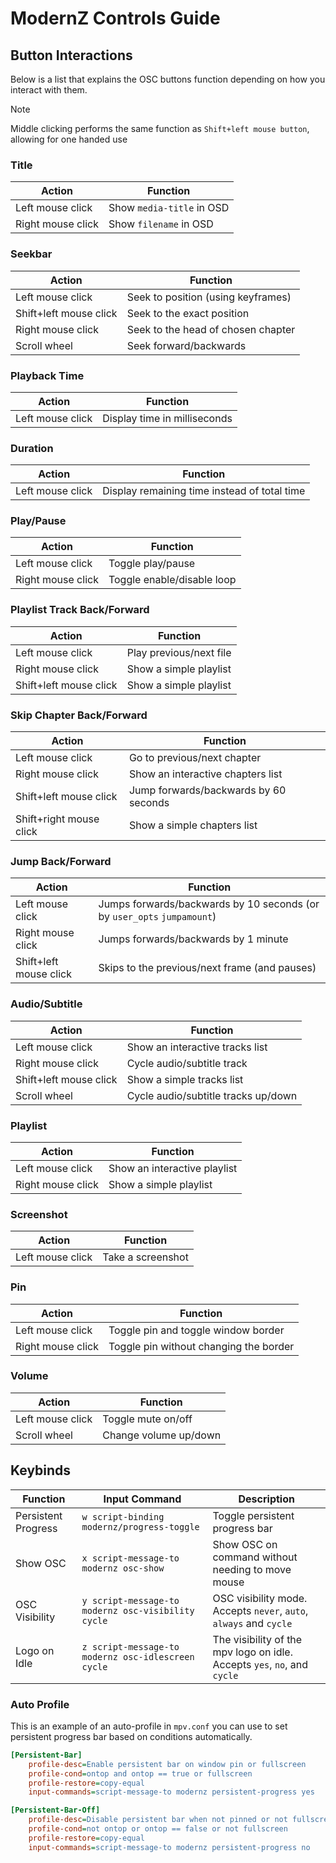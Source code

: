 # ModernZ Controls Guide

## Button Interactions

Below is a list that explains the OSC buttons function depending on how you interact with them.

> [!NOTE]
> Middle clicking performs the same function as `Shift+left mouse button`, allowing for one handed use

### Title

| Action            | Function                  |
| ----------------- | ------------------------- |
| Left mouse click  | Show `media-title` in OSD |
| Right mouse click | Show `filename` in OSD    |

### Seekbar

| Action                 | Function                           |
| ---------------------- | ---------------------------------- |
| Left mouse click       | Seek to position (using keyframes) |
| Shift+left mouse click | Seek to the exact position         |
| Right mouse click      | Seek to the head of chosen chapter |
| Scroll wheel           | Seek forward/backwards             |

### Playback Time

| Action           | Function                     |
| ---------------- | ---------------------------- |
| Left mouse click | Display time in milliseconds |

### Duration

| Action           | Function                                     |
| ---------------- | -------------------------------------------- |
| Left mouse click | Display remaining time instead of total time |

### Play/Pause

| Action            | Function                   |
| ----------------- | -------------------------- |
| Left mouse click  | Toggle play/pause          |
| Right mouse click | Toggle enable/disable loop |

### Playlist Track Back/Forward

| Action                 | Function                |
| ---------------------- | ----------------------- |
| Left mouse click       | Play previous/next file |
| Right mouse click      | Show a simple playlist  |
| Shift+left mouse click | Show a simple playlist  |

### Skip Chapter Back/Forward

| Action                  | Function                              |
| ----------------------- | ------------------------------------- |
| Left mouse click        | Go to previous/next chapter           |
| Right mouse click       | Show an interactive chapters list     |
| Shift+left mouse click  | Jump forwards/backwards by 60 seconds |
| Shift+right mouse click | Show a simple chapters list           |

### Jump Back/Forward

| Action                 | Function                                                                |
| ---------------------- | ----------------------------------------------------------------------- |
| Left mouse click       | Jumps forwards/backwards by 10 seconds (or by `user_opts` `jumpamount`) |
| Right mouse click      | Jumps forwards/backwards by 1 minute                                    |
| Shift+left mouse click | Skips to the previous/next frame (and pauses)                           |

### Audio/Subtitle

| Action                 | Function                            |
| ---------------------- | ----------------------------------- |
| Left mouse click       | Show an interactive tracks list     |
| Right mouse click      | Cycle audio/subtitle track          |
| Shift+left mouse click | Show a simple tracks list           |
| Scroll wheel           | Cycle audio/subtitle tracks up/down |

### Playlist

| Action            | Function                     |
| ----------------- | ---------------------------- |
| Left mouse click  | Show an interactive playlist |
| Right mouse click | Show a simple playlist       |

### Screenshot

| Action           | Function          |
| ---------------- | ----------------- |
| Left mouse click | Take a screenshot |

### Pin

| Action            | Function                               |
| ----------------- | -------------------------------------- |
| Left mouse click  | Toggle pin and toggle window border    |
| Right mouse click | Toggle pin without changing the border |

### Volume

| Action           | Function              |
| ---------------- | --------------------- |
| Left mouse click | Toggle mute on/off    |
| Scroll wheel     | Change volume up/down |

## Keybinds

| Function            | Input Command                                      | Description                                                              |
| ------------------- | -------------------------------------------------- | ------------------------------------------------------------------------ |
| Persistent Progress | `w script-binding modernz/progress-toggle`         | Toggle persistent progress bar                                           |
| Show OSC            | `x script-message-to modernz osc-show`             | Show OSC on command without needing to move mouse                        |
| OSC Visibility      | `y script-message-to modernz osc-visibility cycle` | OSC visibility mode. Accepts `never`, `auto`, `always` and `cycle`       |
| Logo on Idle        | `z script-message-to modernz osc-idlescreen cycle` | The visibility of the mpv logo on idle. Accepts `yes`, `no`, and `cycle` |

### Auto Profile

This is an example of an auto-profile in `mpv.conf` you can use to set persistent progress bar based on conditions automatically.

```ini
[Persistent-Bar]
    profile-desc=Enable persistent bar on window pin or fullscreen
    profile-cond=ontop and ontop == true or fullscreen
    profile-restore=copy-equal
    input-commands=script-message-to modernz persistent-progress yes

[Persistent-Bar-Off]
    profile-desc=Disable persistent bar when not pinned or not fullscreen
    profile-cond=not ontop or ontop == false or not fullscreen
    profile-restore=copy-equal
    input-commands=script-message-to modernz persistent-progress no
```
